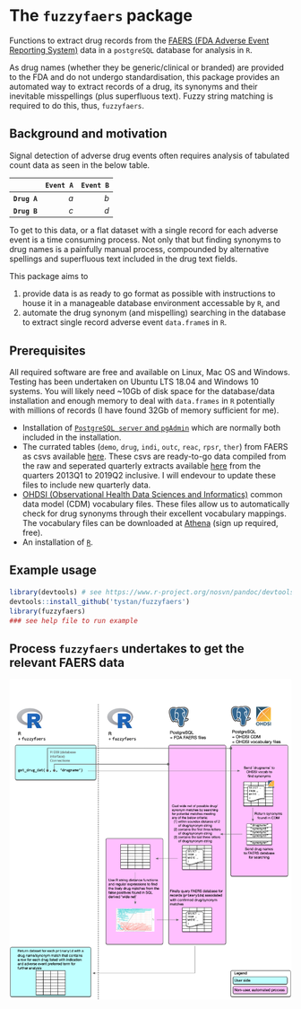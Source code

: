 


# The `fuzzyfaers` package

Functions to extract drug records from the [FAERS (FDA Adverse Event Reporting System)](https://www.fda.gov/drugs/surveillance/questions-and-answers-fdas-adverse-event-reporting-system-faers) data in a `postgreSQL` database for analysis in `R`. 

As drug names (whether they be generic/clinical or branded) are provided to the FDA and do not undergo standardisation, this package provides an automated way to extract records of a drug, its synonyms and their inevitable misspellings (plus superfluous text). Fuzzy string matching is required to do this, thus, `fuzzyfaers`.

## Background and motivation

Signal detection of adverse drug events often requires analysis of tabulated count data as seen in the below table.

|         | `Event A`| `Event B` |
|:--------|---------:|----------:|
|**`Drug A`**|       *a*|        *b*|
|**`Drug B`**|       *c*|        *d*|


To get to this data, or a flat dataset with a single record for each adverse event is a time consuming process. Not only that but finding synonyms to drug names is a painfully manual process, compounded by alternative spellings and superfluous text included in the drug text fields.

This package aims to

1. provide data is as ready to go format as possible with instructions to house it in a manageable database environment accessable by `R`, and
2. automate the drug synonym (and mispelling) searching in the database to extract single record adverse event `data.frame`s in `R`.

## Prerequisites

All required software are free and available on Linux, Mac OS and Windows. Testing has been undertaken on Ubuntu LTS 18.04 and Windows 10 systems. You will likely need ~10Gb of disk space for the database/data installation and enough memory to deal with `data.frames` in `R` potentially with millions of records (I have found 32Gb of memory sufficient for me).

* Installation of [`PostgreSQL server` and `pgAdmin`](https://www.postgresql.org/download/) which are normally both included in the installation.
* The currated tables (`demo`, `drug`, `indi`, `outc`, `reac`, `rpsr`, `ther`) from FAERS as csvs available [here](http://dropbox.com). These csvs are ready-to-go data compiled from the raw and seperated quarterly extracts available [here](https://www.fda.gov/drugs/questions-and-answers-fdas-adverse-event-reporting-system-faers/fda-adverse-event-reporting-system-faers-latest-quarterly-data-files) from the quarters 2013Q1 to 2019Q2 inclusive. I will endevour to update these files to include new quarterly data.
* [OHDSI (Observational Health Data Sciences and Informatics)](https://www.ohdsi.org/) common data model (CDM) vocabulary files. These files allow us to automatically check for drug synonyms through their excellent vocabulary mappings. The vocabulary files can be downloaded at [Athena](https://athena.ohdsi.org/) (sign up required, free).
* An installation of [`R`](https://cran.r-project.org/).

## Example usage

```R
library(devtools) # see https://www.r-project.org/nosvn/pandoc/devtools.html
devtools::install_github('tystan/fuzzyfaers')
library(fuzzyfaers)
### see help file to run example


```


## Process `fuzzyfaers` undertakes to get the relevant FAERS data


![](https://github.com/tystan/fuzzyfaers/blob/master/fig/fuzzyfaers-scheme.png)



